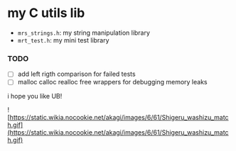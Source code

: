 # my C utils lib

- `mrs_strings.h`: my string manipulation library
- `mrt_test.h`: my mini test library 

### TODO
- [ ] add left rigth comparison for failed tests 
- [ ] malloc calloc realloc free wrappers for debugging memory leaks

i hope you like UB!


![https://static.wikia.nocookie.net/akagi/images/6/61/Shigeru_washizu_match.gif](https://static.wikia.nocookie.net/akagi/images/6/61/Shigeru_washizu_match.gif)
